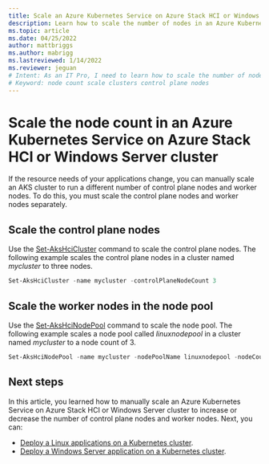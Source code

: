 ```yaml
---
title: Scale an Azure Kubernetes Service on Azure Stack HCI or Windows Server cluster
description: Learn how to scale the number of nodes in an Azure Kubernetes Service on Azure Stack HCI or Windows Server cluster.
ms.topic: article
ms.date: 04/25/2022
author: mattbriggs
ms.author: mabrigg 
ms.lastreviewed: 1/14/2022
ms.reviewer: jeguan
# Intent: As an IT Pro, I need to learn how to scale the number of nodes in an AKS cluster in order to run control plane nodes and worker nodes.
# Keyword: node count scale clusters control plane nodes
---
```


# Scale the node count in an Azure Kubernetes Service on Azure Stack HCI or Windows Server cluster

If the resource needs of your applications change, you can manually scale an AKS cluster to run a different number of control plane nodes and worker nodes. To do this, you must scale the control plane nodes and worker nodes separately.

## Scale the control plane nodes

Use the [Set-AksHciCluster](./reference/ps/set-akshcicluster.md) command to scale the control plane nodes. The following example scales the control plane nodes in a cluster named *mycluster* to three nodes. 

```powershell
Set-AksHciCluster -name mycluster -controlPlaneNodeCount 3
```

## Scale the worker nodes in the node pool

Use the [Set-AksHciNodePool](./reference/ps/set-akshcinodepool.md) command to scale the node pool. The following example scales a node pool called *linuxnodepool* in a cluster named *mycluster* to a node count of 3. 

```powershell
Set-AksHciNodePool -name mycluster -nodePoolName linuxnodepool -nodeCount 3
``` 

## Next steps

In this article, you learned how to manually scale an Azure Kubernetes Service on Azure Stack HCI or Windows Server cluster to increase or decrease the number of control plane nodes and worker nodes. Next, you can:
- [Deploy a Linux applications on a Kubernetes cluster](./deploy-linux-application.md).
- [Deploy a Windows Server application on a Kubernetes cluster](./deploy-windows-application.md).
